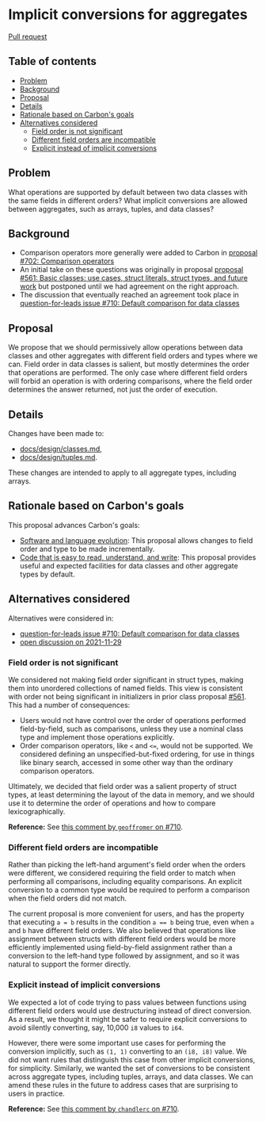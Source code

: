 # Implicit conversions for aggregates

<!--
Part of the Carbon Language project, under the Apache License v2.0 with LLVM
Exceptions. See /LICENSE for license information.
SPDX-License-Identifier: Apache-2.0 WITH LLVM-exception
-->

[Pull request](https://github.com/carbon-language/carbon-lang/pull/981)

<!-- toc -->

## Table of contents

-   [Problem](#problem)
-   [Background](#background)
-   [Proposal](#proposal)
-   [Details](#details)
-   [Rationale based on Carbon's goals](#rationale-based-on-carbons-goals)
-   [Alternatives considered](#alternatives-considered)
    -   [Field order is not significant](#field-order-is-not-significant)
    -   [Different field orders are incompatible](#different-field-orders-are-incompatible)
    -   [Explicit instead of implicit conversions](#explicit-instead-of-implicit-conversions)

<!-- tocstop -->

## Problem

What operations are supported by default between two data classes with the same
fields in different orders? What implicit conversions are allowed between
aggregates, such as arrays, tuples, and data classes?

## Background

-   Comparison operators more generally were added to Carbon in
    [proposal #702: Comparison operators](https://github.com/carbon-language/carbon-lang/pull/702)
-   An initial take on these questions was originally in proposal
    [proposal #561: Basic classes: use cases, struct literals, struct types, and future work](https://github.com/carbon-language/carbon-lang/pull/561)
    but postponed until we had agreement on the right approach.
-   The discussion that eventually reached an agreement took place in
    [question-for-leads issue #710: Default comparison for data classes](https://github.com/carbon-language/carbon-lang/issues/710)

## Proposal

We propose that we should permissively allow operations between data classes and
other aggregates with different field orders and types where we can. Field order
in data classes is salient, but mostly determines the order that operations are
performed. The only case where different field orders will forbid an operation
is with ordering comparisons, where the field order determines the answer
returned, not just the order of execution.

## Details

Changes have been made to:

-   [docs/design/classes.md](/docs/design/classes.md),
-   [docs/design/tuples.md](/docs/design/tuples.md).

These changes are intended to apply to all aggregate types, including arrays.

## Rationale based on Carbon's goals

This proposal advances Carbon's goals:

-   [Software and language evolution](/docs/project/goals.md#software-and-language-evolution):
    This proposal allows changes to field order and type to be made
    incrementally.
-   [Code that is easy to read, understand, and write](/docs/project/goals.md#code-that-is-easy-to-read-understand-and-write):
    This proposal provides useful and expected facilities for data classes and
    other aggregate types by default.

## Alternatives considered

Alternatives were considered in:

-   [question-for-leads issue #710: Default comparison for data classes](https://github.com/carbon-language/carbon-lang/issues/710)
-   [open discussion on 2021-11-29](https://docs.google.com/document/d/1cRrhRrmaUf2hVi2lFcHsYo2j0jI6t9RGZoYjWhRxp14/edit?resourcekey=0-xWHBEZ8zIqnJiB4yfBSLfA#heading=h.6komy889g3hc)

### Field order is not significant

We considered not making field order significant in struct types, making them
into unordered collections of named fields. This view is consistent with order
not being significant in initializers in prior class proposal
[#561](https://github.com/carbon-language/carbon-lang/pull/561). This had a
number of consequences:

-   Users would not have control over the order of operations performed
    field-by-field, such as comparisons, unless they use a nominal class type
    and implement those operations explicitly.
-   Order comparison operators, like `<` and `<=`, would not be supported. We
    considered defining an unspecified-but-fixed ordering, for use in things
    like binary search, accessed in some other way than the ordinary comparison
    operators.

Ultimately, we decided that field order was a salient property of struct types,
at least determining the layout of the data in memory, and we should use it to
determine the order of operations and how to compare lexicographically.

**Reference:** See
[this comment by `geoffromer` on #710](https://github.com/carbon-language/carbon-lang/issues/710#issuecomment-893866801).

### Different field orders are incompatible

Rather than picking the left-hand argument's field order when the orders were
different, we considered requiring the field order to match when performing all
comparisons, including equality comparisons. An explicit conversion to a common
type would be required to perform a comparison when the field orders did not
match.

The current proposal is more convenient for users, and has the property that
executing `a = b` results in the condition `a == b` being true, even when `a`
and `b` have different field orders. We also believed that operations like
assignment between structs with different field orders would be more efficiently
implemented using field-by-field assignment rather than a conversion to the
left-hand type followed by assignment, and so it was natural to support the
former directly.

### Explicit instead of implicit conversions

We expected a lot of code trying to pass values between functions using
different field orders would use destructuring instead of direct conversion. As
a result, we thought it might be safer to require explicit conversions to avoid
silently converting, say, 10,000 `i8` values to `i64`.

However, there were some important use cases for performing the conversion
implicitly, such as `(1, 1)` converting to an `(i8, i8)` value. We did not want
rules that distinguish this case from other implicit conversions, for
simplicity. Similarly, we wanted the set of conversions to be consistent across
aggregate types, including tuples, arrays, and data classes. We can amend these
rules in the future to address cases that are surprising to users in practice.

**Reference:** See
[this comment by `chandlerc` on #710](https://github.com/carbon-language/carbon-lang/issues/710#issuecomment-983579560).

